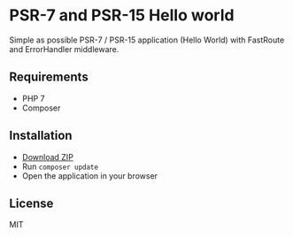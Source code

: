 # PSR-7 and PSR-15 Hello world

Simple as possible PSR-7 / PSR-15 application (Hello World) with FastRoute and ErrorHandler middleware.

## Requirements

* PHP 7
* Composer

## Installation

* [Download ZIP](https://github.com/odan/psr7-hello-world/archive/master.zip)
* Run `composer update`
* Open the application in your browser

## License

MIT
